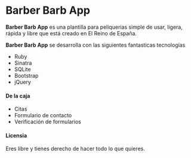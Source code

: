 # Barber Barb App

**Barber Barb App** es una plantilla para peliquerias simple de usar, ligera, rápida y libre que está creado en El Reino de España.

**Barber Barb App** se desarrolla con las siguientes fantasticas tecnologías

* Ruby
* Sinatra
* SQLite
* Bootstrap
* jQuery

#### De la caja

* Citas
* Formulario de contacto
* Verificación de formularios

#### Licensia

Eres libre y tienes derecho de hacer todo lo que quieres.
